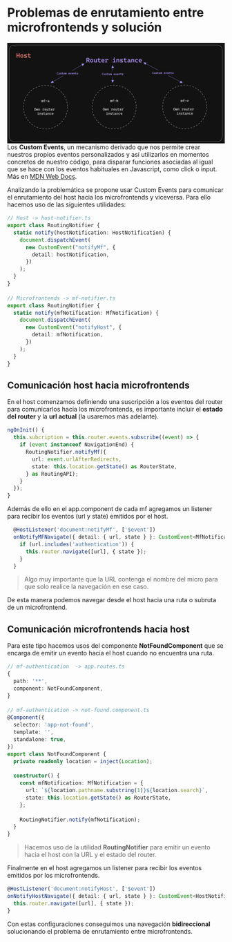 # Problemas de enrutamiento entre microfrontends y solución

<img
    src="host/src/assets/router-instance-custom-events.png"
    alt="mf instance example"
    style="width: 550px"
    align="right"
  />

Los **Custom Events**, un mecanismo derivado que nos permite crear nuestros propios eventos personalizados y así utilizarlos en
momentos concretos de nuestro código, para disparar funciones asociadas al igual que se hace con los eventos habituales
en Javascript, como click o input. Más en [MDN Web Docs](https://developer.mozilla.org/en-US/docs/Web/Events/Creating_and_triggering_events).

Analizando la problemática se propone usar Custom Events para comunicar el enrutamiento del host hacia los microfrontends y viceversa. Para ello hacemos
uso de las siguientes utilidades:

```typescript
// Host -> host-notifier.ts
export class RoutingNotifier {
  static notify(hostNotification: HostNotification) {
    document.dispatchEvent(
      new CustomEvent("notifyMf", {
        detail: hostNotification,
      })
    );
  }
}

// Microfrontends -> mf-notifier.ts
export class RoutingNotifier {
  static notify(mfNotification: MfNotification) {
    document.dispatchEvent(
      new CustomEvent("notifyHost", {
        detail: mfNotification,
      })
    );
  }
}
```

## Comunicación host hacia microfrontends

En el host comenzamos definiendo una suscripción a los eventos del router para comunicarlos hacia los microfrontends, es importante
incluir el **estado del router** y la **url actual** (la usaremos más adelante).

```typescript
ngOnInit() {
  this.subcription = this.router.events.subscribe((event) => {
    if (event instanceof NavigationEnd) {
      RoutingNotifier.notifyMf({
        url: event.urlAfterRedirects,
        state: this.location.getState() as RouterState,
      } as RoutingAPI);
    }
  });
}
```

Además de ello en el app.component de cada mf agregamos un listener para recibir los eventos (url y state) emitidos por el host.

```typescript
  @HostListener('document:notifyMf', ['$event'])
  onNotifyMFNavigate({ detail: { url, state } }: CustomEvent<MfNotification>) {
    if (url.includes('authentication')) {
      this.router.navigate([url], { state });
    }
  }
```

> Algo muy importante que la URL contenga el nombre del micro para que solo realice la navegación en ese caso.

De esta manera podemos navegar desde el host hacia una ruta o subruta de un microfrontend.

## Comunicación microfrontends hacia host

Para este tipo hacemos usos del componente **NotFoundComponent** que se encarga de emitir un evento hacia el host cuando no encuentra una ruta.

```typescript
// mf-authentication  -> app.routes.ts
{
  path: '**',
  component: NotFoundComponent,
}

// mf-authentication -> not-found.component.ts
@Component({
  selector: 'app-not-found',
  template: '',
  standalone: true,
})
export class NotFoundComponent {
  private readonly location = inject(Location);

  constructor() {
    const mfNotification: MfNotification = {
      url: `${location.pathname.substring(1)}${location.search}`,
      state: this.location.getState() as RouterState,
    };

    RoutingNotifier.notify(mfNotification);
  }
}
```

> Hacemos uso de la utilidad **RoutingNotifier** para emitir un evento hacia el host con la URL y el estado del router.

Finalmente en el host agregamos un listener para recibir los eventos emitidos por los microfrontends.

```typescript
@HostListener('document:notifyHost', ['$event'])
onNotifyHostNavigate({ detail: { url, state } }: CustomEvent<HostNotification>) {
  this.router.navigate([url], { state });
}
```

Con estas configuraciones conseguimos una navegación **bidireccional** solucionando el problema de enrutamiento entre microfrontends.
